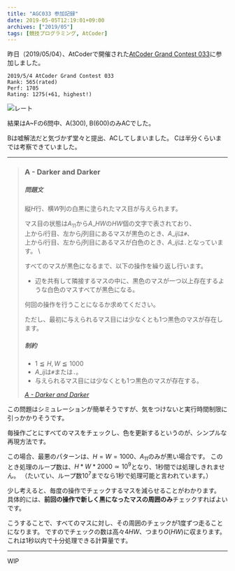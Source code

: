 ```yaml
---
title: "AGC033 参加記録"
date: 2019-05-05T12:19:01+09:00
archives: ["2019/05"]
tags: [競技プログラミング, AtCoder]
---
```


昨日（2019/05/04）、AtCoderで開催された[AtCoder Grand Contest 033](https://atcoder.jp/contests/agc033)に参加しました。
<!--more-->
```
2019/5/4 AtCoder Grand Contest 033
Rank: 565(rated)
Perf: 1705
Rating: 1275(+61, highest!)
```

![レート](/blog/img/AtCoder20190504.png)

結果はA~Fの6問中、A(300), B(600)のみACでした。

Bは嘘解法だと気づかず堂々と提出、ACしてしまいました。
Cは半分くらいまでは考察できていました。

---
> ### A - Darker and Darker
>
> ##### 問題文
>
> 縦$H$行、横$W$列の白黒に塗られたマス目が与えられます。
>
> マス目の状態は$A_{11}$から$A\_{HW}$の$HW$個の文字で表されており、  \
> 上から$i$行目、左から$j$列目にあるマスが黒色のとき、$A\_{ij}$は`#`、  \
> 上から$i$行目、左から$j$列目にあるマスが白色のとき、$A\_{ij}$は`.`となっています。  \
>
> すべてのマスが黒色になるまで、以下の操作を繰り返し行います。
>
> - 辺を共有して隣接するマスの中に、黒色のマスが一つ以上存在するような白色のマスすべてが黒色になる。
>
> 何回の操作を行うことになるか求めてください。
>
> ただし、最初に与えられるマス目には少なくとも1つ黒色のマスが存在します。
>
>
> ##### 制約
> - $1 ≦ H,W ≦ 1000$
> - $A\_{ij}$は`#`または`.`。
> - 与えられるマス目には少なくとも1つ黒色のマスが存在する。
>
> <cite>[A - Darker and Darker](https://atcoder.jp/contests/agc033/tasks/agc033_a)</cite>

この問題はシミュレーションが簡単そうですが、気をつけないと実行時間制限に引っかかりそうです。

毎操作ごとにすべてのマスをチェックし、色を更新するというのが、シンプルな再現方法です。

この場合、最悪のパターンは、$H=W=1000$、$A_{11}$のみが黒い場合です。
このとき処理のループ数は、$H*W*2000 \simeq 10^9$となり、1秒間では処理しきれません。
（たいてい、ループ数$10^7$までなら1秒で処理可能と言われています。）

少し考えると、毎度の操作でチェックするマスを減らせることがわかります。
具体的には、**前回の操作で新しく黒になったマスの周囲のみ**チェックすればよいです。

こうすることで、すべてのマスに対し、その周囲のチェックが1度ずつ走ることになります。
ですのでチェックの数は高々$4HW$、つまり$O(HW)$に収まります。
これは1秒以内で十分処理できる計算量です。


---

WIP
